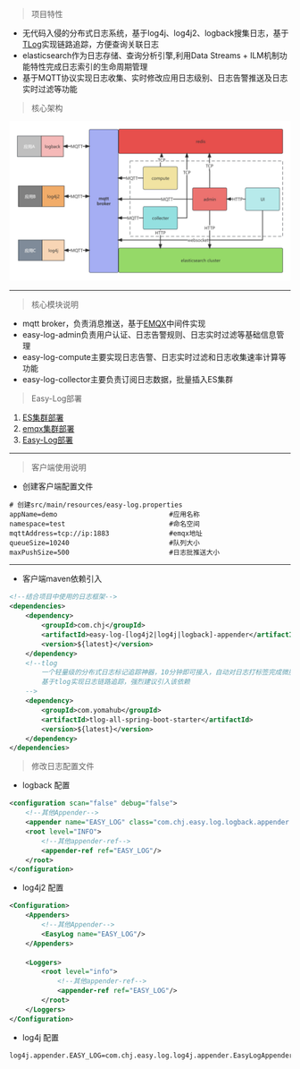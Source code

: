 > 项目特性

- 无代码入侵的分布式日志系统，基于log4j、log4j2、logback搜集日志，基于[TLog](https://tlog.yomahub.com)实现链路追踪，方便查询关联日志
- elasticsearch作为日志存储、查询分析引擎,利用Data Streams + ILM机制功能特性完成日志索引的生命周期管理
- 基于MQTT协议实现日志收集、实时修改应用日志级别、日志告警推送及日志实时过滤等功能

> 核心架构

![Easy-Log系统架构.jpg](doc/img/Easy-Log系统架构.jpg)

---

>核心模块说明
- mqtt broker，负责消息推送，基于[EMQX](https://www.emqx.io/zh)中间件实现        
- easy-log-admin负责用户认证、日志告警规则、日志实时过滤等基础信息管理
- easy-log-compute主要实现日志告警、日志实时过滤和日志收集速率计算等功能
- easy-log-collector主要负责订阅日志数据，批量插入ES集群

> Easy-Log部署
1. [ES集群部署](doc/quick-start/es/es.md)
2. [emqx集群部署](doc/quick-start/emqx/emqx.md)
3. [Easy-Log部署](doc/quick-start/easy-log/el.md)

---

> 客户端使用说明

- 创建客户端配置文件
```properties
# 创建src/main/resources/easy-log.properties
appName=demo                            #应用名称
namespace=test                          #命名空间
mqttAddress=tcp://ip:1883               #emqx地址
queueSize=10240                         #队列大小
maxPushSize=500                         #日志批推送大小
```

---

- 客户端maven依赖引入
```xml
<!--结合项目中使用的日志框架-->
<dependencies>
    <dependency>
        <groupId>com.chj</groupId>
        <artifactId>easy-log-[log4j2|log4j|logback]-appender</artifactId>
        <version>${latest}</version>
    </dependency>
    <!--tlog 
        一个轻量级的分布式日志标记追踪神器，10分钟即可接入，自动对日志打标签完成微服务的链路追踪
        基于tlog实现日志链路追踪，强烈建议引入该依赖
    -->
    <dependency>
        <groupId>com.yomahub</groupId>
        <artifactId>tlog-all-spring-boot-starter</artifactId>
        <version>${latest}</version>
    </dependency>
</dependencies>
```
> 修改日志配置文件
- logback 配置
```xml
<configuration scan="false" debug="false">
    <!--其他Appender-->
    <appender name="EASY_LOG" class="com.chj.easy.log.logback.appender.EasyLogAppender"/>
    <root level="INFO">
        <!--其他appender-ref-->
        <appender-ref ref="EASY_LOG"/>
    </root>
</configuration>
```
- log4j2 配置
```xml
<Configuration>
    <Appenders>
        <!--其他Appender-->
        <EasyLog name="EASY_LOG"/>
    </Appenders>

    <Loggers>
        <root level="info">
            <!--其他appender-ref-->
            <appender-ref ref="EASY_LOG"/>
        </root>
    </Loggers>
</Configuration>
```
- log4j 配置
```properties
log4j.appender.EASY_LOG=com.chj.easy.log.log4j.appender.EasyLogAppender
```
